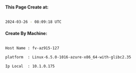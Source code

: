 
   
#### This Page Create at:

```bash

2024-03-26 - 08:09:18 UTC

```

#### Create By Machine:

```bash

Host Name : fv-az915-127

platform  : Linux-6.5.0-1016-azure-x86_64-with-glibc2.35

Ip Local  : 10.1.0.175

```


